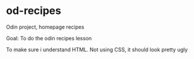 # od-recipes
Odin project, homepage recipes

Goal: To do the odin recipes lesson

To make sure i understand HTML. Not using CSS, it should look pretty ugly